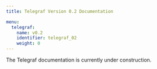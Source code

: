 ```yaml
---
title: Telegraf Version 0.2 Documentation

menu:
  telegraf:
    name: v0.2
    identifier: telegraf_02
    weight: 0
---
```


The Telegraf documentation is currently under construction.

